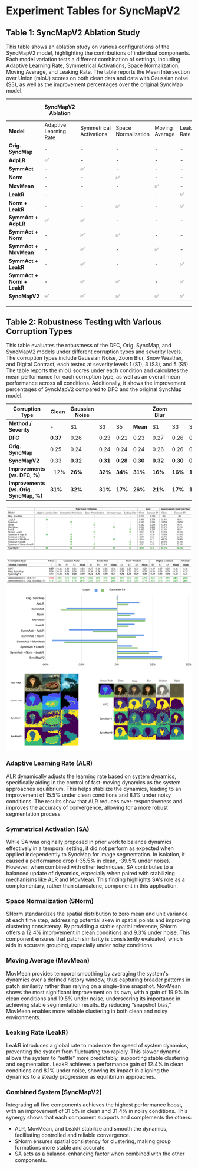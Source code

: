 # Experiment Tables for SyncMapV2

## Table 1: SyncMapV2 Ablation Study

This table shows an ablation study on various configurations of the SyncMapV2 model, highlighting the contributions of individual components. Each model variation tests a different combination of settings, including Adaptive Learning Rate, Symmetrical Activations, Space Normalization, Moving Average, and Leaking Rate. The table reports the Mean Intersection over Union (mIoU) scores on both clean data and data with Gaussian noise (S3), as well as the improvement percentages over the original SyncMap model.

|                       | **SyncMapV2 Ablation**                 |      |         |                  |      | **mIoU**        |                 | **Improvements from SyncMap**    |                   |
|-----------------------|----------------------------------------|------|---------|------------------|------|-----------------|-----------------|-----------------------------------|-------------------|
| **Model**             | Adaptive Learning Rate                | Symmetrical Activations | Space Normalization | Moving Average | Leaking Rate | Clean           | Gaussian S3      | Clean                           | Gaussian S3       |
| **Orig. SyncMap**     | -                                     | -    | -       | -                | -    | 0.251           | 0.236           | 0%                               | 0%                |
| **AdpLR**             | ✅                                    | -    | -       | -                | -    | 0.290           | 0.255           | 15.5%                            | 8.1%              |
| **SymmAct**           | -                                     | ✅    | -       | -                | -    | 0.162           | 0.143           | -35.5%                           | -39.5%            |
| **Norm**              | -                                     | -    | ✅      | -                | -    | 0.282           | 0.258           | 12.4%                            | 9.3%              |
| **MovMean**           | -                                     | -    | -       | ✅               | -    | 0.301           | 0.282           | 19.9%                            | 19.5%             |
| **LeakR**             | -                                     | -    | -       | -                | ✅    | 0.282           | 0.255           | 12.4%                            | 8.1%              |
| **Norm + LeakR**      | -                                     | -    | ✅       | -                | ✅   | 0.31            | 0.28            | 23.0%                           | 19.1%            |
| **SymmAct + AdpLR**   | ✅                                    | ✅    | -       | -                | -    | 0.17            | 0.20            | -33.6%                           | -17.0%            |
| **SymmAct + Norm**    | -                                     | ✅    | ✅      | -                | -    | 0.30            | 0.27            | 18.9%                            | 12.9%             |
| **SymmAct + MovMean** | -                                     | ✅    | -      | ✅               | -    | 0.14            | 0.15            | -45.2%                           | -36.8%            |
| **SymmAct + LeakR**   | -                                     | ✅    | -       | -               | ✅    | 0.28            | 0.27            | 10.5%                            | 14.5%             |
| **SymmAct + Norm + LeakR**| -                                 | ✅    | ✅       | -               | ✅    | 0.32            | 0.29            | 28.4%                            | 22.4%             |
| **SyncMapV2**         | ✅                                    | ✅    | ✅      | ✅               | ✅    | **0.33**        | **0.31**        | **31.5%**                        | **31.4%**         |

---

## Table 2: Robustness Testing with Various Corruption Types

This table evaluates the robustness of the DFC, Orig. SyncMap, and SyncMapV2 models under different corruption types and severity levels. The corruption types include Gaussian Noise, Zoom Blur, Snow Weather, and Digital Contrast, each tested at severity levels 1 (S1), 3 (S3), and 5 (S5). The table reports the mIoU scores under each condition and calculates the mean performance for each corruption type, as well as an overall mean performance across all conditions. Additionally, it shows the improvement percentages of SyncMapV2 compared to DFC and the original SyncMap model.

| **Corruption Type**         | **Clean** | **Gaussian Noise**      |               |           |      | **Zoom Blur**            |           |         |      | **Snow Weather**           |           |         |      | **Digital Contrast**      |         |      |  |           **Overall**|
|-----------------------------|-----------|--------------------------|---------------|-----------|------|---------------------------|-----------|---------|------|----------------------------|-----------|---------|------|---------------------------|---------|------|-------------|------|
| **Method / Severity**       | -         | S1                       | S3            | S5        | **Mean** | S1                       | S3        | S5      | **Mean** | S1                     | S3        | S5      | **Mean** | S1                     | S3      | S5  | **Mean** |   **Mean**   |
| **DFC**                     | **0.37**  | 0.26                     | 0.23          | 0.21      | 0.23 | 0.27                     | 0.26      | 0.26    | 0.26 | 0.26                     | 0.25      | 0.23    | 0.25 | 0.27                     | 0.27    | 0.25 | 0.26 | 0.26 |
| **Orig. SyncMap**           | 0.25      | 0.24                     | 0.24          | 0.24      | 0.24 | 0.26                     | 0.26      | 0.25    | 0.25 | 0.23                     | 0.23      | 0.24    | 0.25 | 0.26                     | 0.25    | 0.25 | 0.25 | 0.25 |
| **SyncMapV2**               | 0.33      | **0.32**                 | **0.31**      | **0.28**  | **0.30** | **0.32**                 | **0.30**  | **0.30**| **0.31** | **0.32**               | **0.30**  | **0.29**| **0.30** | **0.33**               | **0.33** | **0.32** | **0.33** | **0.31** |
| **Improvements (vs. DFC, %)** | -12%     | **26%**                  | **32%**       | **34%**   | **31%** | **16%**                 | **16%**   | **16%** | **16%** | **20%**                 | **21%**   | **26%** | **23%** | **20%**                | **22%**  | **30%** | **24%** |  **21%** |
| **Improvements (vs. Orig. SyncMap, %)** | **31%**   | **32%**           | **31%**       | **17%**   | **26%** | **21%**                 | **17%**   | **18%** | **20%** | **30%**                 | **31%**   | **25%** | **27%** | **30%**               | **29%**  | **29%** | **31%** |  **26%** |


![Figure1](Tables.png "Figure 1: Tables 1 and 2")
![Figure2](Chart1.png "Figure 2: mIoU Comparison")
![Figure3](Comparison.png "Figure 3: Example Images")

### Adaptive Learning Rate (ALR)
ALR dynamically adjusts the learning rate based on system dynamics, specifically aiding in the control of fast-moving dynamics as the system approaches equilibrium. This helps stabilize the dynamics, leading to an improvement of 15.5% under clean conditions and 8.1% under noisy conditions. The results show that ALR reduces over-responsiveness and improves the accuracy of convergence, allowing for a more robust segmentation process.

### Symmetrical Activation (SA)
While SA was originally proposed in prior work to balance dynamics effectively in a temporal setting, it did not perform as expected when applied independently to SyncMap for image segmentation. In isolation, it caused a performance drop (-35.5% in clean, -39.5% under noise). However, when combined with other techniques, SA contributes to a balanced update of dynamics, especially when paired with stabilizing mechanisms like ALR and MovMean. This finding highlights SA's role as a complementary, rather than standalone, component in this application.

### Space Normalization (SNorm)
SNorm standardizes the spatial distribution to zero mean and unit variance at each time step, addressing potential skew in spatial points and improving clustering consistency. By providing a stable spatial reference, SNorm offers a 12.4% improvement in clean conditions and 9.3% under noise. This component ensures that patch similarity is consistently evaluated, which aids in accurate grouping, especially under noisy conditions.

### Moving Average (MovMean)
MovMean provides temporal smoothing by averaging the system's dynamics over a defined history window, thus capturing broader patterns in patch similarity rather than relying on a single-time snapshot. MovMean shows the most significant improvement on its own, with a gain of 19.9% in clean conditions and 19.5% under noise, underscoring its importance in achieving stable segmentation results. By reducing “snapshot bias,” MovMean enables more reliable clustering in both clean and noisy environments.

### Leaking Rate (LeakR)
LeakR introduces a global rate to moderate the speed of system dynamics, preventing the system from fluctuating too rapidly. This slower dynamic allows the system to “settle” more predictably, supporting stable clustering and segmentation. LeakR achieves a performance gain of 12.4% in clean conditions and 8.1% under noise, showing its impact in aligning the dynamics to a steady progression as equilibrium approaches.

### Combined System (SyncMapV2)
Integrating all five components achieves the highest performance boost, with an improvement of 31.5% in clean and 31.4% in noisy conditions. This synergy shows that each component supports and complements the others:
- ALR, MovMean, and LeakR stabilize and smooth the dynamics, facilitating controlled and reliable convergence.
- SNorm ensures spatial consistency for clustering, making group formations more stable and accurate.
- SA acts as a balance-enhancing factor when combined with the other components.



<!--
**SyncMapV2/SyncMapV2** is a ✨ _special_ ✨ repository because its `README.md` (this file) appears on your GitHub profile.

Here are some ideas to get you started:

- 🔭 I’m currently working on ...
- 🌱 I’m currently learning ...
- 👯 I’m looking to collaborate on ...
- 🤔 I’m looking for help with ...
- 💬 Ask me about ...
- 📫 How to reach me: ...
- 😄 Pronouns: ...
- ⚡ Fun fact: ...
-->
